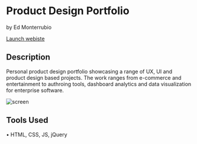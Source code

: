 # Product Design Portfolio
by Ed Monterrubio</br>

<a href="http://edmonterrubio.com/" target="_blank">Launch webiste</a>

## Description
Personal product design portfolio showcasing a range of UX, UI and product design based projects. The work ranges from e-commerce and entertainment to authroing tools, dashboard analytics and data visualization for enterprise software.

![screen](http://edmonterrubio.com/github/edmonterrubio.png)

## Tools Used
• HTML, CSS, JS, jQuery
